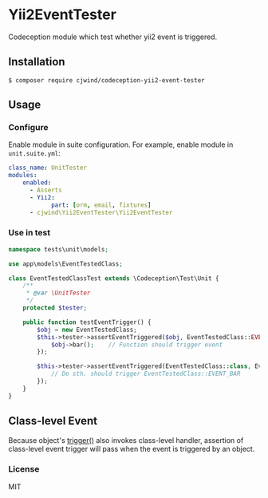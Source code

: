 # Yii2EventTester

Codeception module which test whether yii2 event is triggered.

## Installation

```
$ composer require cjwind/codeception-yii2-event-tester
```

## Usage

### Configure

Enable module in suite configuration. For example, enable module in `unit.suite.yml`:

```yml
class_name: UnitTester
modules:
    enabled:
      - Asserts
      - Yii2:
            part: [orm, email, fixtures]
      - cjwind\Yii2EventTester\Yii2EventTester
```

### Use in test

```php
namespace tests\unit\models;

use app\models\EventTestedClass;

class EventTestedClassTest extends \Codeception\Test\Unit {
    /**
     * @var \UnitTester
     */
    protected $tester;

    public function testEventTrigger() {
        $obj = new EventTestedClass;
        $this->tester->assertEventTriggered($obj, EventTestedClass::EVENT_FOO, function() use ($obj) {
            $obj->bar();    // Function should trigger event
        });

        $this->tester->assertEventTriggered(EventTestedClass::class, EventTestedClass::EVENT_BAR, function() {
            // Do sth. should trigger EventTestedClass::EVENT_BAR
        });
    }
}
```

## Class-level Event

Because object's [trigger()](https://www.yiiframework.com/doc/api/2.0/yii-base-component#trigger()-detail) also invokes class-level handler, assertion of class-level event trigger will pass when the event is triggered by an object.

### License

MIT